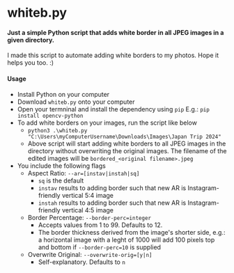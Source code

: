 # whiteb.py
#### Just a simple Python script that adds white border in all JPEG images in a given directory. 

I made this script to automate adding white borders to my photos. Hope it helps you too. :) 

#### Usage

- Install Python on your computer
- Download `whiteb.py` onto your computer
- Open your termninal and install the dependency using `pip` E.g.:
`pip install opencv-python` 
- To add white borders on your images, run the script like below
    - `python3 .\whiteb.py "C:\Users\myComputerUsername\Downloads\Images\Japan Trip 2024"`
    - Above script will start adding white borders to all JPEG images in the directory without overwriting the original images. The filename of the edited images will be `bordered_<original filename>.jpeg`
- You include the following flags
    - Aspect Ratio: `--ar=[instav|instah|sq]` 
        - `sq` is the default
        - `instav` results to adding border such that new AR is Instagram-friendly vertical 5:4 image
        - `instah` results to adding border such that new AR is Instagram-friendly vertical 4:5 image
    - Border Percentage: `--border-perc=integer`
        - Accepts values from 1 to 99. Defaults to 12.
        - The border thickness derived from the image's shorter side, e.g.: a horizontal image with a leght of 1000 will add 100 pixels top and bottom if `--border-perc=10` is supplied
    - Overwrite Original: `--overwrite-orig=[y|n]`
        - Self-explanatory. Defaults to `n`